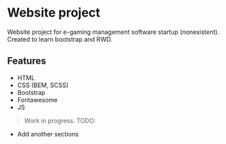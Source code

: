 # Website project

Website project for e-gaming management software startup (nonexistent). Created to learn bootstrap and RWD.

## Features

- HTML
- CSS (BEM, SCSS)
- Bootstrap
- Fontawesome 
- JS

>Work in progress.
>TODO: 
 - Add another sections

